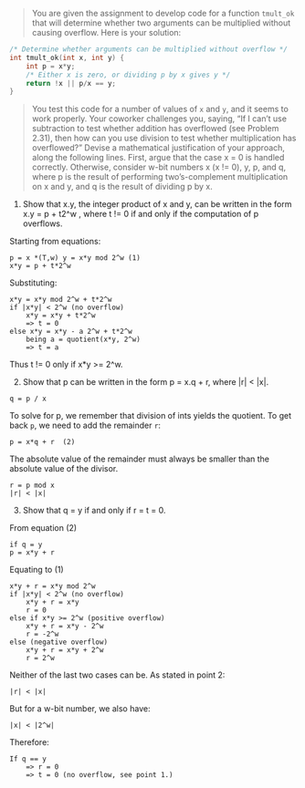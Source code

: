> You are given the assignment to develop code for a function `tmult_ok` that
will determine whether two arguments can be multiplied without causing
overflow. Here is your solution:

```c
/* Determine whether arguments can be multiplied without overflow */
int tmult_ok(int x, int y) {
    int p = x*y;
    /* Either x is zero, or dividing p by x gives y */
    return !x || p/x == y;
}
```

> You test this code for a number of values of `x` and `y`, and it seems to
work properly. Your coworker challenges you, saying, “If I can’t use
subtraction to test whether addition has overflowed (see Problem 2.31), then
how can you use division to test whether multiplication has overflowed?”
Devise a mathematical justification of your approach, along the following
lines. First, argue that the case x = 0 is handled correctly. Otherwise,
consider w-bit numbers x (x != 0), y, p, and q, where p is the result of
performing two’s-complement multiplication on x and y, and q is the result of
dividing p by x.

1. Show that x.y, the integer product of x and y, can be written in the form
    x.y = p + t2^w , where t != 0 if and only if the computation of p
    overflows.

Starting from equations:
```
p = x *(T,w) y = x*y mod 2^w (1)
x*y = p + t*2^w
```
Substituting:
```
x*y = x*y mod 2^w + t*2^w
if |x*y| < 2^w (no overflow)
    x*y = x*y + t*2^w
    => t = 0
else x*y = x*y - a 2^w + t*2^w
    being a = quotient(x*y, 2^w)
    => t = a
```
Thus t != 0 only if x*y >= 2^w.

2. Show that p can be written in the form p = x.q + r, where |r| < |x|.

```
q = p / x
```
To solve for p, we remember that division of ints yields the quotient. To get
back `p`, we need to add the remainder `r`:
```
p = x*q + r  (2)
```
The absolute value of the remainder must always be smaller than the absolute
value of the divisor.
```
r = p mod x
|r| < |x|
```

3. Show that q = y if and only if r = t = 0.

From equation (2)
```
if q = y
p = x*y + r
```
Equating to (1)
```
x*y + r = x*y mod 2^w
if |x*y| < 2^w (no overflow)
    x*y + r = x*y
    r = 0
else if x*y >= 2^w (positive overflow)
    x*y + r = x*y - 2^w
    r = -2^w
else (negative overflow)
    x*y + r = x*y + 2^w
    r = 2^w
```

Neither of the last two cases can be. As stated in point 2:
```
|r| < |x|
```
But for a w-bit number, we also have:
```
|x| < |2^w|
```

Therefore:
```
If q == y
    => r = 0
    => t = 0 (no overflow, see point 1.)
```
